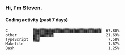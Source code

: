 ### Hi, I'm Steven.

#### Coding activity (past 7 days)
```
C           ▓▓▓▓▓▓▓▓▓▓▓▓▓▓▓▓▓▓▓▓▓▓▓▓▓▓▓▓▓▓  67.80%
other       ▓▓▓▓▓▓▓▓▓                       21.69%
TypeScript  ▓▓▓                              7.58%
Makefile                                     1.67%
Bash                                         1.25%
```
